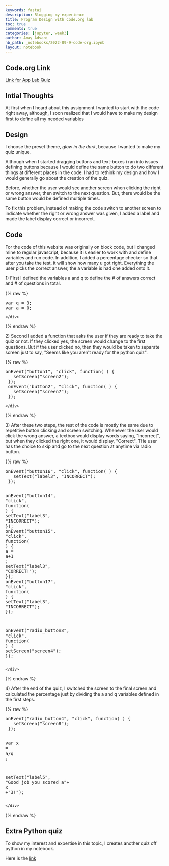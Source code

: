 ```yaml
---
keywords: fastai
description: Blogging my experience
title: Program Design with code.org lab
toc: true
comments: true
categories: [jupyter, week3]
author: Amay Advani
nb_path: _notebooks/2022-09-9-code-org.ipynb
layout: notebook
---
```


<!--
#################################################
### THIS FILE WAS AUTOGENERATED! DO NOT EDIT! ###
#################################################
# file to edit: _notebooks/2022-09-9-code-org.ipynb
-->

<div class="container" id="notebook-container">
        
<div class="cell border-box-sizing text_cell rendered"><div class="inner_cell">
<div class="text_cell_render border-box-sizing rendered_html">
<h2 id="Code.org-Link">Code.org Link<a class="anchor-link" href="#Code.org-Link"> </a></h2><p><a href="https://studio.code.org/projects/applab/lGXN5M6PCQyTsxnK5Eoh9smKzj_h86vf0KLN5Pw3aWY">Link for App Lab Quiz</a></p>

</div>
</div>
</div>
<div class="cell border-box-sizing text_cell rendered"><div class="inner_cell">
<div class="text_cell_render border-box-sizing rendered_html">
<h2 id="Intial-Thoughts">Intial Thoughts<a class="anchor-link" href="#Intial-Thoughts"> </a></h2><p>At first when I heard about this assignment I wanted to start with the code right away, although, I soon realized that I would have to make my design first to define all my needed variables</p>

</div>
</div>
</div>
<div class="cell border-box-sizing text_cell rendered"><div class="inner_cell">
<div class="text_cell_render border-box-sizing rendered_html">
<h2 id="Design">Design<a class="anchor-link" href="#Design"> </a></h2><p>I choose the preset theme, <em>glow in the dark</em>, because I wanted to make my quiz unique.</p>
<p>Although when I started dragging buttons and text-boxes i ran into issues defining buttons because I would define the same button to do two different things at different places in the code. I had to rethink my design and how I would generally go about the creation of the quiz.</p>
<p>Before, whether the user would see another screen when clicking the right or wrong answer, then switch to the next question. But, there would be the same button would be defined multiple times.</p>
<p>To fix this problem, instead of making the code switch to another screen to indicate whether the right or wrong answer was given, I added a label and made the label display correct or incorrect.</p>

</div>
</div>
</div>
<div class="cell border-box-sizing text_cell rendered"><div class="inner_cell">
<div class="text_cell_render border-box-sizing rendered_html">
<h2 id="Code">Code<a class="anchor-link" href="#Code"> </a></h2><p>For the code of this website was originally on block code, but I changed mine to regular javascript, because it is easier to work with and define variables and run code. In addition, I added a percentage checker so that after you take the test, it will show how many u got right. Everything the user picks the correct answer, the a variable is had one added onto it.</p>
<p>1) First I defined the variables a and q to define the # of answers correct and # of questions in total.</p>

</div>
</div>
</div>
    {% raw %}
    
<div class="cell border-box-sizing code_cell rendered">
<div class="input">

<div class="inner_cell">
    <div class="input_area">
<div class=" highlight hl-python"><pre><span></span><span class="n">var</span> <span class="n">q</span> <span class="o">=</span> <span class="mi">3</span><span class="p">;</span>
<span class="n">var</span> <span class="n">a</span> <span class="o">=</span> <span class="mi">0</span><span class="p">;</span>
</pre></div>

    </div>
</div>
</div>

</div>
    {% endraw %}

<div class="cell border-box-sizing text_cell rendered"><div class="inner_cell">
<div class="text_cell_render border-box-sizing rendered_html">
<p>2) Second I added a function that asks the user if they are ready to take the quiz or not. If they clicked yes, the screen would change to the first questions. But if the user clicked no, then they would be taken to separate screen just to say, "Seems like you aren't ready for the python quiz".</p>

</div>
</div>
</div>
    {% raw %}
    
<div class="cell border-box-sizing code_cell rendered">
<div class="input">

<div class="inner_cell">
    <div class="input_area">
<div class=" highlight hl-python"><pre><span></span><span class="n">onEvent</span><span class="p">(</span><span class="s2">&quot;button1&quot;</span><span class="p">,</span> <span class="s2">&quot;click&quot;</span><span class="p">,</span> <span class="n">function</span><span class="p">(</span> <span class="p">)</span> <span class="p">{</span>
   <span class="n">setScreen</span><span class="p">(</span><span class="s2">&quot;screen2&quot;</span><span class="p">);</span>
 <span class="p">});</span>
 <span class="n">onEvent</span><span class="p">(</span><span class="s2">&quot;button2&quot;</span><span class="p">,</span> <span class="s2">&quot;click&quot;</span><span class="p">,</span> <span class="n">function</span><span class="p">(</span> <span class="p">)</span> <span class="p">{</span>
   <span class="n">setScreen</span><span class="p">(</span><span class="s2">&quot;screen7&quot;</span><span class="p">);</span>
 <span class="p">});</span>
</pre></div>

    </div>
</div>
</div>

</div>
    {% endraw %}

<div class="cell border-box-sizing text_cell rendered"><div class="inner_cell">
<div class="text_cell_render border-box-sizing rendered_html">
<p>3) After these two steps, the rest of the code is mostly the same due to repetitive button clicking and screen switching. Whenever the user would click the wrong answer, a textbox would display words saying, "Incorrect", but when they clicked the right one, it would display, "Correct". THe user has the choice to skip and go to the next question at anytime via radio button.</p>

</div>
</div>
</div>
    {% raw %}
    
<div class="cell border-box-sizing code_cell rendered">
<div class="input">

<div class="inner_cell">
    <div class="input_area">
<div class=" highlight hl-python"><pre><span></span><span class="n">onEvent</span><span class="p">(</span><span class="s2">&quot;button16&quot;</span><span class="p">,</span> <span class="s2">&quot;click&quot;</span><span class="p">,</span> <span class="n">function</span><span class="p">(</span> <span class="p">)</span> <span class="p">{</span>
   <span class="n">setText</span><span class="p">(</span><span class="s2">&quot;label3&quot;</span><span class="p">,</span> <span class="s2">&quot;INCORRECT&quot;</span><span class="p">);</span>
 <span class="p">});</span>
 
 <span class="n">onEvent</span><span class="p">(</span><span class="s2">&quot;button14&quot;</span><span class="p">,</span> <span class="s2">&quot;click&quot;</span><span class="p">,</span> <span class="n">function</span><span class="p">(</span> <span class="p">)</span> <span class="p">{</span>
   <span class="n">setText</span><span class="p">(</span><span class="s2">&quot;label3&quot;</span><span class="p">,</span> <span class="s2">&quot;INCORRECT&quot;</span><span class="p">);</span>
 <span class="p">});</span>
 <span class="n">onEvent</span><span class="p">(</span><span class="s2">&quot;button15&quot;</span><span class="p">,</span> <span class="s2">&quot;click&quot;</span><span class="p">,</span> <span class="n">function</span><span class="p">(</span> <span class="p">)</span> <span class="p">{</span>
   <span class="n">a</span> <span class="o">=</span> <span class="n">a</span><span class="o">+</span><span class="mi">1</span> <span class="p">;</span>
   <span class="n">setText</span><span class="p">(</span><span class="s2">&quot;label3&quot;</span><span class="p">,</span> <span class="s2">&quot;CORRECT!&quot;</span><span class="p">);</span>
 <span class="p">});</span>
 <span class="n">onEvent</span><span class="p">(</span><span class="s2">&quot;button17&quot;</span><span class="p">,</span> <span class="s2">&quot;click&quot;</span><span class="p">,</span> <span class="n">function</span><span class="p">(</span> <span class="p">)</span> <span class="p">{</span>
   <span class="n">setText</span><span class="p">(</span><span class="s2">&quot;label3&quot;</span><span class="p">,</span> <span class="s2">&quot;INCORRECT&quot;</span><span class="p">);</span>
 <span class="p">});</span>
 
 <span class="n">onEvent</span><span class="p">(</span><span class="s2">&quot;radio_button3&quot;</span><span class="p">,</span> <span class="s2">&quot;click&quot;</span><span class="p">,</span> <span class="n">function</span><span class="p">(</span> <span class="p">)</span> <span class="p">{</span>
   <span class="n">setScreen</span><span class="p">(</span><span class="s2">&quot;screen4&quot;</span><span class="p">);</span>
 <span class="p">});</span>
</pre></div>

    </div>
</div>
</div>

</div>
    {% endraw %}

<div class="cell border-box-sizing text_cell rendered"><div class="inner_cell">
<div class="text_cell_render border-box-sizing rendered_html">
<p>4) After the end of the quiz, I switched the screen to the final screen and calculated the percentage just by dividing the a and q variables defined in the first steps.</p>

</div>
</div>
</div>
    {% raw %}
    
<div class="cell border-box-sizing code_cell rendered">
<div class="input">

<div class="inner_cell">
    <div class="input_area">
<div class=" highlight hl-python"><pre><span></span><span class="n">onEvent</span><span class="p">(</span><span class="s2">&quot;radio_button4&quot;</span><span class="p">,</span> <span class="s2">&quot;click&quot;</span><span class="p">,</span> <span class="n">function</span><span class="p">(</span> <span class="p">)</span> <span class="p">{</span>
   <span class="n">setScreen</span><span class="p">(</span><span class="s2">&quot;screen8&quot;</span><span class="p">);</span>
 <span class="p">});</span>
 
 <span class="n">var</span> <span class="n">x</span> <span class="o">=</span> <span class="n">a</span><span class="o">/</span><span class="n">q</span> <span class="p">;</span>
 
 <span class="n">setText</span><span class="p">(</span><span class="s2">&quot;label5&quot;</span><span class="p">,</span> <span class="s2">&quot;Good job you scored a&quot;</span><span class="o">+</span> <span class="n">x</span> <span class="o">+</span><span class="s2">&quot;3!&quot;</span><span class="p">);</span>
</pre></div>

    </div>
</div>
</div>

</div>
    {% endraw %}

<div class="cell border-box-sizing text_cell rendered"><div class="inner_cell">
<div class="text_cell_render border-box-sizing rendered_html">
<h2 id="Extra-Python-quiz">Extra Python quiz<a class="anchor-link" href="#Extra-Python-quiz"> </a></h2><p>To show my interest and expertise in this topic, I creates another quiz off python in my notebook.</p>
<p>Here is the <a href="https://amayadvani.github.io/fastpages/jupyter/week3/2022/09/11/python-extra-quiz.html">link</a></p>

</div>
</div>
</div>
</div>
 


